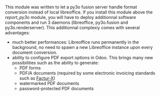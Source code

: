 This module was written to let a py3o fusion server handle format
conversion instead of local libreoffice. If you install this module
above the *report_py3o* module, you will have to deploy additionnal
software components and run 3 daemons (libreoffice, py3o.fusion and
py3o.renderserver). This additionnal complexiy comes with several
advantages:

- much better performances: Libreoffice runs permanently in the
  background, no need to spawn a new Libreoffice instance upon every
  document conversion.
- ability to configure PDF export options in Odoo. This brings many new
  possibilities such as the ability to generate:
  - PDF forms
  - PDF/A documents (required by some electronic invoicing standards
    such as [Factur-X](http://fnfe-mpe.org/factur-x/factur-x_en/))
  - watermarked PDF documents
  - password-protected PDF documents
